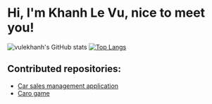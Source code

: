 # Hi, I'm Khanh Le Vu, nice to meet you!
![vulekhanh's GitHub stats](https://github-readme-stats.vercel.app/api?username=vulekhanh&show_icons=true&theme=nightowl)
[![Top Langs](https://github-readme-stats.vercel.app/api/top-langs/?username=vulekhanh)](https://github.com/vulekhanh/)

## Contributed repositories:
- [Car sales management application](https://github.com/NAM2412/CarSalesSystem)
- [Caro game](https://github.com/vanlinh1602/GameCaro_LTTQ)

